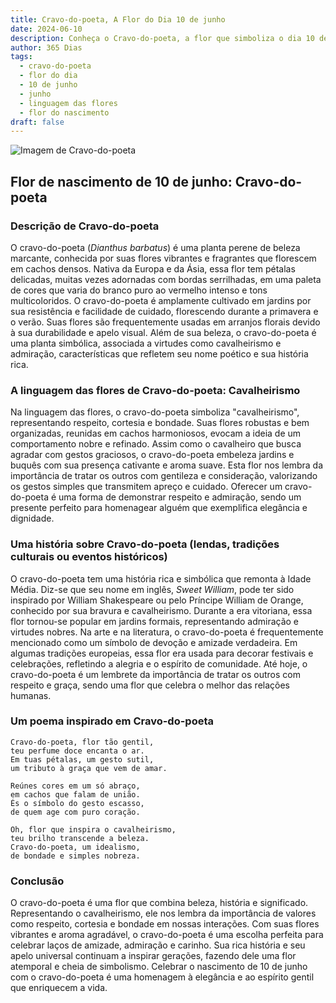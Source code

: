 ```yaml
---
title: Cravo-do-poeta, A Flor do Dia 10 de junho
date: 2024-06-10
description: Conheça o Cravo-do-poeta, a flor que simboliza o dia 10 de junho e seu significado 'Cavalheirismo'. Explore a beleza e o simbolismo desta flor encantadora.
author: 365 Dias
tags:
  - cravo-do-poeta
  - flor do dia
  - 10 de junho
  - junho
  - linguagem das flores
  - flor do nascimento
draft: false
---
```


![Imagem de Cravo-do-poeta](https://cdn.pixabay.com/photo/2016/10/25/16/26/dianthus-1769322_640.jpg#center)


## Flor de nascimento de 10 de junho: Cravo-do-poeta

### Descrição de Cravo-do-poeta

O cravo-do-poeta (_Dianthus barbatus_) é uma planta perene de beleza marcante, conhecida por suas flores vibrantes e fragrantes que florescem em cachos densos. Nativa da Europa e da Ásia, essa flor tem pétalas delicadas, muitas vezes adornadas com bordas serrilhadas, em uma paleta de cores que varia do branco puro ao vermelho intenso e tons multicoloridos. O cravo-do-poeta é amplamente cultivado em jardins por sua resistência e facilidade de cuidado, florescendo durante a primavera e o verão. Suas flores são frequentemente usadas em arranjos florais devido à sua durabilidade e apelo visual. Além de sua beleza, o cravo-do-poeta é uma planta simbólica, associada a virtudes como cavalheirismo e admiração, características que refletem seu nome poético e sua história rica.

### A linguagem das flores de Cravo-do-poeta: Cavalheirismo

Na linguagem das flores, o cravo-do-poeta simboliza "cavalheirismo", representando respeito, cortesia e bondade. Suas flores robustas e bem organizadas, reunidas em cachos harmoniosos, evocam a ideia de um comportamento nobre e refinado. Assim como o cavalheiro que busca agradar com gestos graciosos, o cravo-do-poeta embeleza jardins e buquês com sua presença cativante e aroma suave. Esta flor nos lembra da importância de tratar os outros com gentileza e consideração, valorizando os gestos simples que transmitem apreço e cuidado. Oferecer um cravo-do-poeta é uma forma de demonstrar respeito e admiração, sendo um presente perfeito para homenagear alguém que exemplifica elegância e dignidade.

### Uma história sobre Cravo-do-poeta (lendas, tradições culturais ou eventos históricos)

O cravo-do-poeta tem uma história rica e simbólica que remonta à Idade Média. Diz-se que seu nome em inglês, _Sweet William_, pode ter sido inspirado por William Shakespeare ou pelo Príncipe William de Orange, conhecido por sua bravura e cavalheirismo. Durante a era vitoriana, essa flor tornou-se popular em jardins formais, representando admiração e virtudes nobres. Na arte e na literatura, o cravo-do-poeta é frequentemente mencionado como um símbolo de devoção e amizade verdadeira. Em algumas tradições europeias, essa flor era usada para decorar festivais e celebrações, refletindo a alegria e o espírito de comunidade. Até hoje, o cravo-do-poeta é um lembrete da importância de tratar os outros com respeito e graça, sendo uma flor que celebra o melhor das relações humanas.

### Um poema inspirado em Cravo-do-poeta

```
Cravo-do-poeta, flor tão gentil,  
teu perfume doce encanta o ar.  
Em tuas pétalas, um gesto sutil,  
um tributo à graça que vem de amar.  

Reúnes cores em um só abraço,  
em cachos que falam de união.  
És o símbolo do gesto escasso,  
de quem age com puro coração.  

Oh, flor que inspira o cavalheirismo,  
teu brilho transcende a beleza.  
Cravo-do-poeta, um idealismo,  
de bondade e simples nobreza.  
```

### Conclusão

O cravo-do-poeta é uma flor que combina beleza, história e significado. Representando o cavalheirismo, ele nos lembra da importância de valores como respeito, cortesia e bondade em nossas interações. Com suas flores vibrantes e aroma agradável, o cravo-do-poeta é uma escolha perfeita para celebrar laços de amizade, admiração e carinho. Sua rica história e seu apelo universal continuam a inspirar gerações, fazendo dele uma flor atemporal e cheia de simbolismo. Celebrar o nascimento de 10 de junho com o cravo-do-poeta é uma homenagem à elegância e ao espírito gentil que enriquecem a vida.